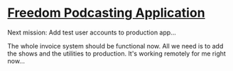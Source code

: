 # [Freedom Podcasting Application](http://app.freedompodcasting.com)

Next mission: Add test user accounts to production app...

The whole invoice system should be functional now. All we need is to add the shows and the utilities to production. It's working remotely for me right now...
